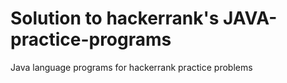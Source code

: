 # Solution to hackerrank's JAVA-practice-programs
Java language programs for hackerrank practice problems
